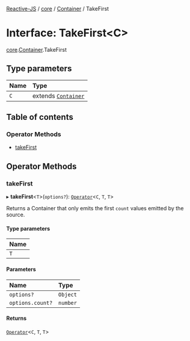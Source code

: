 [Reactive-JS](../README.md) / [core](../modules/core.md) / [Container](../modules/core.Container.md) / TakeFirst

# Interface: TakeFirst<C\>

[core](../modules/core.md).[Container](../modules/core.Container.md).TakeFirst

## Type parameters

| Name | Type |
| :------ | :------ |
| `C` | extends [`Container`](core.Container-1.md) |

## Table of contents

### Operator Methods

- [takeFirst](core.Container.TakeFirst.md#takefirst)

## Operator Methods

### takeFirst

▸ **takeFirst**<`T`\>(`options?`): [`Operator`](../modules/core.Container.md#operator)<`C`, `T`, `T`\>

Returns a Container that only emits the first `count` values emitted by the source.

#### Type parameters

| Name |
| :------ |
| `T` |

#### Parameters

| Name | Type |
| :------ | :------ |
| `options?` | `Object` |
| `options.count?` | `number` |

#### Returns

[`Operator`](../modules/core.Container.md#operator)<`C`, `T`, `T`\>
